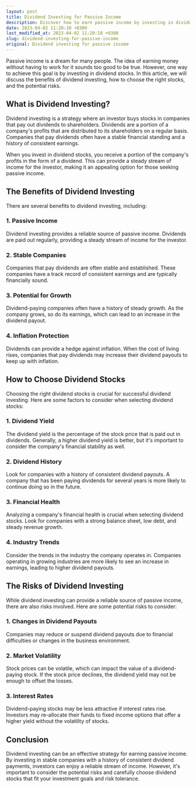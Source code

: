```yaml
---
layout: post
title: Dividend Investing for Passive Income
description: Discover how to earn passive income by investing in dividend stocks. Learn about the benefits of dividend investing, how to choose the right stocks, and the potential risks.
date: 2023-04-02 11:20:10 +0300
last_modified_at: 2023-04-02 11:20:10 +0300
slug: dividend-investing-for-passive-income
original: Dividend investing for passive income
---
```

Passive income is a dream for many people. The idea of earning money without having to work for it sounds too good to be true. However, one way to achieve this goal is by investing in dividend stocks. In this article, we will discuss the benefits of dividend investing, how to choose the right stocks, and the potential risks.

## What is Dividend Investing?

Dividend investing is a strategy where an investor buys stocks in companies that pay out dividends to shareholders. Dividends are a portion of a company's profits that are distributed to its shareholders on a regular basis. Companies that pay dividends often have a stable financial standing and a history of consistent earnings.

When you invest in dividend stocks, you receive a portion of the company's profits in the form of a dividend. This can provide a steady stream of income for the investor, making it an appealing option for those seeking passive income.

## The Benefits of Dividend Investing

There are several benefits to dividend investing, including:

### 1. Passive Income

Dividend investing provides a reliable source of passive income. Dividends are paid out regularly, providing a steady stream of income for the investor.

### 2. Stable Companies

Companies that pay dividends are often stable and established. These companies have a track record of consistent earnings and are typically financially sound.

### 3. Potential for Growth

Dividend-paying companies often have a history of steady growth. As the company grows, so do its earnings, which can lead to an increase in the dividend payout.

### 4. Inflation Protection

Dividends can provide a hedge against inflation. When the cost of living rises, companies that pay dividends may increase their dividend payouts to keep up with inflation.

## How to Choose Dividend Stocks

Choosing the right dividend stocks is crucial for successful dividend investing. Here are some factors to consider when selecting dividend stocks:

### 1. Dividend Yield

The dividend yield is the percentage of the stock price that is paid out in dividends. Generally, a higher dividend yield is better, but it's important to consider the company's financial stability as well.

### 2. Dividend History

Look for companies with a history of consistent dividend payouts. A company that has been paying dividends for several years is more likely to continue doing so in the future.

### 3. Financial Health

Analyzing a company's financial health is crucial when selecting dividend stocks. Look for companies with a strong balance sheet, low debt, and steady revenue growth.

### 4. Industry Trends

Consider the trends in the industry the company operates in. Companies operating in growing industries are more likely to see an increase in earnings, leading to higher dividend payouts.

## The Risks of Dividend Investing

While dividend investing can provide a reliable source of passive income, there are also risks involved. Here are some potential risks to consider:

### 1. Changes in Dividend Payouts

Companies may reduce or suspend dividend payouts due to financial difficulties or changes in the business environment.

### 2. Market Volatility

Stock prices can be volatile, which can impact the value of a dividend-paying stock. If the stock price declines, the dividend yield may not be enough to offset the losses.

### 3. Interest Rates

Dividend-paying stocks may be less attractive if interest rates rise. Investors may re-allocate their funds to fixed income options that offer a higher yield without the volatility of stocks.

## Conclusion

Dividend investing can be an effective strategy for earning passive income. By investing in stable companies with a history of consistent dividend payments, investors can enjoy a reliable stream of income. However, it's important to consider the potential risks and carefully choose dividend stocks that fit your investment goals and risk tolerance.